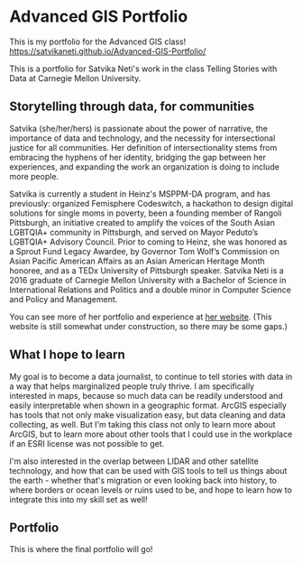 # Advanced GIS Portfolio
This is my portfolio for the Advanced GIS class! 
https://satvikaneti.github.io/Advanced-GIS-Portfolio/

This is a portfolio for Satvika Neti's work in the class Telling Stories with Data at Carnegie Mellon University.

## Storytelling through data, for communities
Satvika (she/her/hers) is passionate about the power of narrative, the importance of data and technology, and the necessity for intersectional justice for all communities. Her definition of intersectionality stems from embracing the hyphens of her identity, bridging the gap between her experiences, and expanding the work an organization is doing to include more people.

Satvika is currently a student in Heinz's MSPPM-DA program, and has previously: organized Femisphere Codeswitch, a hackathon to design digital solutions for single moms in poverty, been a founding member of Rangoli Pittsburgh, an initiative created to amplify the voices of the South Asian LGBTQIA+ community in Pittsburgh, and served on Mayor Peduto’s LGBTQIA+ Advisory Council. Prior to coming to Heinz, she was honored as a Sprout Fund Legacy Awardee, by Governor Tom Wolf’s Commission on Asian Pacific American Affairs as an Asian American Heritage Month honoree, and as a TEDx University of Pittsburgh speaker. Satvika Neti is a 2016 graduate of Carnegie Mellon University with a Bachelor of Science in International Relations and Politics and a double minor in Computer Science and Policy and Management.

You can see more of her portfolio and experience at [her website](https://sites.google.com/view/embracingthehyphen/home). (This website is still somewhat under construction, so there may be some gaps.)

## What I hope to learn
My goal is to become a data journalist, to continue to tell stories with data in a way that helps marginalized people truly thrive. I am specifically interested in maps, because so much data can be readily understood and easily interpretable when shown in a geographic format. ArcGIS especially has tools that not only make visualization easy, but data cleaning and data collecting, as well. But I'm taking this class not only to learn more about ArcGIS, but to learn more about other tools that I could use in the workplace if an ESRI license was not possible to get. 

I'm also interested in the overlap between LIDAR and other satellite technology, and how that can be used with GIS tools to tell us things about the earth - whether that's migration or even looking back into history, to where borders or ocean levels or ruins used to be, and hope to learn how to integrate this into my skill set as well! 

## Portfolio
This is where the final portfolio will go!
